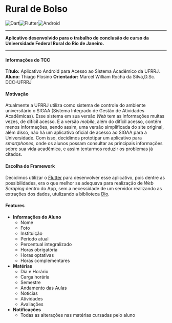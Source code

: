 # Rural de Bolso

![Dart](https://img.shields.io/badge/dart-%230175C2.svg?style=for-the-badge&logo=dart&logoColor=white)![Flutter](https://img.shields.io/badge/Flutter-%2302569B.svg?style=for-the-badge&logo=Flutter&logoColor=white)![Android](https://img.shields.io/badge/Android-3DDC84?style=for-the-badge&logo=android&logoColor=white)

-----
**Aplicativo desenvolvido para o trabalho de conclusão de curso da Universidade Federal Rural do Rio de Janeiro.**

----
#### Informações do TCC
**Título:** Aplicativo Android para Acesso ao Sistema Acadêmico da UFRRJ.
**Aluno:** Thiago Flosino
**Orientador:** Marcel William Rocha da Silva,D.Sc. DCC-UFRRJ
#### Motivação
Atualmente a UFRRJ utiliza como sistema de controle do ambiente universitário o SIGAA (Sistema Integrado de Gestão de Atividades Acadêmicas).  Esse sistema em sua versão *Web* tem as informações muitas vezes, de difícil acesso. E a versão *mobile*, além do difícil acesso, contém menos informações, sendo assim, uma versão simplificada do site original, além disso, não há um aplicativo oficial de acesso ao SIGAA para a Universidade. Com isso, decidimos prototipar um aplicativo para *smartphones*, onde os alunos possam consultar as principais informações sobre sua vida acadêmica, e assim tentarmos reduzir os problemas já citados.

#### Escolha do Framework
Decidimos utilizar o [Flutter](https://flutter.dev/) para desenvolver esse aplicativo, pois dentre as possibilidades, era o que melhor se adequava para realização de *Web Scraping* dentro do App, sem a necessidade de um servidor realizando as extrações dos dados, utulizando a biblioteca [Dio](https://pub.dev/packages/dio).

#### Features

- **Informações do Aluno**
  - Nome
  - Foto
  - Instituição
  - Período atual
  - Percentual integralizado
  - Horas obrigatória
  - Horas optativas
  - Horas complementares
- **Matérias**
  - Dia e Horário
  - Carga horária
  - Semestre
  - Andamento das Aulas
  - Notícias
  - Atividades
  - Avaliações
- **Notificações**
  - Todas as alterações nas matérias cursadas pelo aluno

